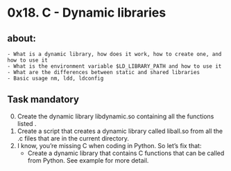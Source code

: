 # 0x18. C - Dynamic libraries

## about:

    - What is a dynamic library, how does it work, how to create one, and how to use it
    - What is the environment variable $LD_LIBRARY_PATH and how to use it
    - What are the differences between static and shared libraries
    - Basic usage nm, ldd, ldconfig

## Task mandatory

0. Create the dynamic library libdynamic.so containing all the functions listed .
1. Create a script that creates a dynamic library called liball.so from all the .c files that are in the current directory.
2. I know, you’re missing C when coding in Python. So let’s fix that:
   - Create a dynamic library that contains C functions that can be called from Python. See example for more detail.
